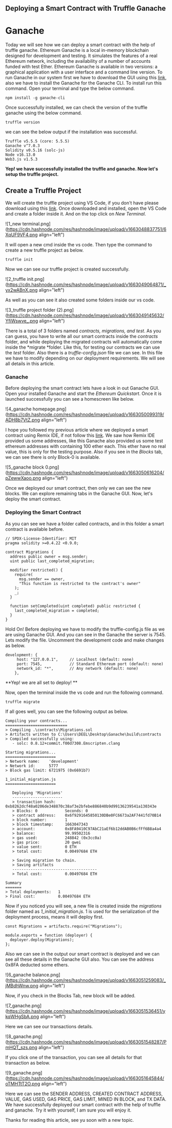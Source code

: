 ## Deploying a Smart Contract with Truffle Ganache

# Ganache

Today we will see how we can deploy a smart contract with the help of truffle ganache. Ethereum Ganache is a local in-memory blockchain designed for development and testing. It simulates the features of a real Ethereum network, including the availability of a number of accounts funded with test Ether. Ethereum Ganache is available in two versions: a graphical application with a user interface and a command line version. To run Ganache in our system first we have to download the GUI using this [link](https://trufflesuite.com/ganache/), also we have to install the Ganache for the Ganache CLI. To install run this command. Open your terminal and type the below command. 

```
npm install -g ganache-cli
``` 

Once successfully installed, we can check the version of the truffle ganache using the below command. 

```
truffle version
``` 

we can see the below output if the installation was successful. 

```
Truffle v5.5.5 (core: 5.5.5)
Ganache v^7.0.3
Solidity v0.5.16 (solc-js)
Node v16.13.0
Web3.js v1.5.3
``` 

**Yep! we have successfully installed the truffle and ganache. Now let's setup the truffle project.** 

## Create a Truffle Project

We will create the truffle project using VS Code, if you don't have please download using this [link](https://code.visualstudio.com/download). Once downloaded and installed, open the VS Code and create a folder inside it. And on the top click on *New Terminal*.

![1_new terminal.png](https://cdn.hashnode.com/res/hashnode/image/upload/v1663048837751/6XqUF9VF4.png align="left")

It will open a new cmd inside the vs code. Then type the command to create a new truffle project as below. 

```
truffle init
``` 

Now we can see our truffle project is created successfully. 

![2_truffle init.png](https://cdn.hashnode.com/res/hashnode/image/upload/v1663049064871/_yx2wABnX.png align="left")

As well as you can see it also created some folders inside our vs code. 

![3_truffle project folder (2).png](https://cdn.hashnode.com/res/hashnode/image/upload/v1663049145632/YfiWswve_.png align="left")

There is a total of 3 folders named *contracts, migrations, and test*. As you can guess, you have to write all our smart contracts inside the *contracts* folder, and while deploying the migrated contracts will automatically come inside the *migrate *folder. Like this, for testing our contracts we can use the *test* folder. Also there is a *truffle-config.json* file we can see. In this file we have to modify depending on our deployment requirements. We will see all details in this article. 

### Ganache 

Before deploying the smart contract lets have a look in out Ganache GUI. Open your installed Ganache and start the *Ethereum Quickstart*. Once it is launched successfully you can see a homescreen like below. 

![4_ganache homepage.png](https://cdn.hashnode.com/res/hashnode/image/upload/v1663050099319/ADH8b7VtZ.png align="left")

I hope you followed my previous article where we deployed a smart contract using Remix IDE, if not follow this [link](https://medium.com/coinmonks/complete-solidity-code-deployment-process-f88be7913990). We saw how Remix IDE provided us some addresses, like this Ganache also provided us some test ethereum addresses with containing 100 ether each. This ether have no real value, this is only for the testing purpose. Also if you see in the *Blocks* tab, we can see there is only Block-0 is available. 

![5_ganache block 0.png](https://cdn.hashnode.com/res/hashnode/image/upload/v1663050616204/pZewwXaoo.png align="left")

Once we deployed our smart contract, then only we can see the new blocks. We can explore remaining tabs in the Ganache GUI. Now, let's deploy the smart contract. 

### Deploying the Smart Contract

As you can see we have a folder called contracts, and in this folder a smart contract is available before. 

```
// SPDX-License-Identifier: MIT
pragma solidity >=0.4.22 <0.9.0;

contract Migrations {
  address public owner = msg.sender;
  uint public last_completed_migration;

  modifier restricted() {
    require(
      msg.sender == owner,
      "This function is restricted to the contract's owner"
    );
    _;
  }

  function setCompleted(uint completed) public restricted {
    last_completed_migration = completed;
  }
}

``` 

Hold On! Before deploying we have to modify the truffle-config.js file as we are using Ganache GUI. And you can see in the Ganache the server is 7545. Lets modify the file. Uncomment the development code and make changes as below. 

```
development: {
     host: "127.0.0.1",     // Localhost (default: none)
     port: 7545,            // Standard Ethereum port (default: none)
     network_id: "*",       // Any network (default: none)
    },
``` 

**Yep! we are all set to deploy! **

Now, open the terminal inside the vs code and run the following command. 

```
truffle migrate
``` 

If all goes well, you can see the following output as below. 

```
Compiling your contracts...
===========================
> Compiling .\contracts\Migrations.sol
> Artifacts written to C:\Users\DEEL\Desktop\Ganache\build\contracts
> Compiled successfully using:
   - solc: 0.8.12+commit.f00d7308.Emscripten.clang

Starting migrations...
======================
> Network name:    'development'     
> Network id:      5777
> Block gas limit: 6721975 (0x6691b7)

1_initial_migration.js
======================

   Deploying 'Migrations'
   ----------------------
   > transaction hash:    0xb8262dcf48a0206de348870c38af3e2bfebe886840b9d99136239541a130343e
   > Blocks: 0            Seconds: 0
   > contract address:    0x6f9291645850130DBe0FC6673a2AF7441fd70B14
   > block number:        1
   > block timestamp:     1663047343
   > account:             0x8FA9410C97AbC21aEf6b12ddAB0B6cfFf6B8a4a4
   > balance:             99.99502316
   > gas used:            248842 (0x3cc0a)
   > gas price:           20 gwei
   > value sent:          0 ETH
   > total cost:          0.00497684 ETH

   > Saving migration to chain.
   > Saving artifacts
   -------------------------------------
   > Total cost:          0.00497684 ETH

Summary
=======
> Total deployments:   1
> Final cost:          0.00497684 ETH
``` 

Now if you noticed you will see, a new file is created inside the *migrations* folder named as *1_initial_migration.js*.  1 is used for the serialization of the deployment process, means it will deploy first. 

```
const Migrations = artifacts.require("Migrations");

module.exports = function (deployer) {
  deployer.deploy(Migrations);
};

``` 

Also we can see in the output our smart contract is deployed and we can see all these details in the Ganache GUI also. You can see the address 0x8FA deducted some ethers. 

![6_ganache balance.png](https://cdn.hashnode.com/res/hashnode/image/upload/v1663051259083/_jMBdhWnw.png align="left")

Now, if you check in the Blocks Tab, new block will be added. 

![7_ganache.png](https://cdn.hashnode.com/res/hashnode/image/upload/v1663051536451/ykqWHgSbA.png align="left")

Here we can see our transactions details. 

![8_ganache.png](https://cdn.hashnode.com/res/hashnode/image/upload/v1663051548287/PmHQT_szs.png align="left")

If you click one of the transaction, you can see all details for that transaction as below. 

![9_ganache.png](https://cdn.hashnode.com/res/hashnode/image/upload/v1663051645844/oTMHTtT2O.png align="left")

Here we can see the SENDER ADDRESS, CREATED CONTRACT ADDRESS, VALUE, GAS USED, GAS PRICE, GAS LIMIT, MINED IN BLOCK, and TX DATA. We have successfully deployed our smart contract with the help of truffle and ganache. Try it with yourself, I am sure you will enjoy it. 

Thanks for reading this article, see yu soon with a new topic. 

